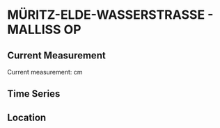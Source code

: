 # MÜRITZ-ELDE-WASSERSTRASSE - MALLISS OP

## Current Measurement

Current measurement: <Value topic="rivers/pegel-online/MEW/MALLISS-OP/measurementValue"/> cm

## Time Series

<TimeSeries topic="rivers/pegel-online/MEW/MALLISS-OP/measurementValue" period="week" />

## Location

<WorldMap>
  <Marker lat="53.19058525138868" lon="11.345032966677548" labelTopic="rivers/pegel-online/MEW/MALLISS-OP/measurementValue" />
</WorldMap>
